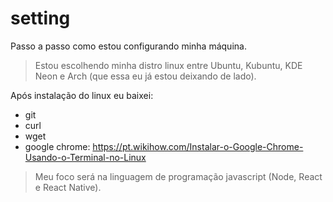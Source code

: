 # setting
Passo a passo como estou configurando minha máquina.

> Estou escolhendo minha distro linux entre Ubuntu, Kubuntu, KDE Neon e Arch (que essa eu já estou deixando de lado).

Após instalação do linux eu baixei:
 - git
 - curl
 - wget
 - google chrome: https://pt.wikihow.com/Instalar-o-Google-Chrome-Usando-o-Terminal-no-Linux
 



> Meu foco será na linguagem de programação javascript (Node, React e React Native).
